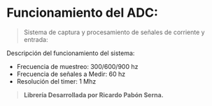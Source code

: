# Funcionamiento del ADC:

> Sistema de captura y procesamiento de señales de corriente y entrada:

Descripción del funcionamiento del sistema:

* Frecuencia de muestreo: 300/600/900 hz
* Frecuencia de señales a Medir: 60 hz
* Resolución del timer: 1 Mhz

> **Librería Desarrollada por Ricardo Pabón Serna.**